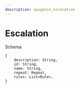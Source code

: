 ```yaml
---
description: opsgenie_escalation
---
```


# Escalation

Schema
```
{
	description: String,
	id: String,
	name: String,
	repeat: Repeat,
	rules: List<Rule>,
}
```
